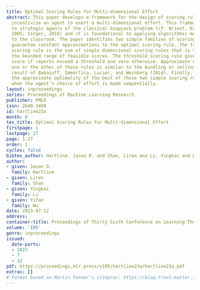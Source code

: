 ```yaml
---
title: Optimal Scoring Rules for Multi-dimensional Effort
abstract: This paper develops a framework for the design of scoring rules to optimally
  incentivize an agent to exert a multi-dimensional effort. This framework is a generalization
  to strategic agents of the classical knapsack problem (cf. Briest, Krysta, and Vocking,
  2005; Singer, 2010) and it is foundational to applying algorithmic mechanism design
  to the classroom. The paper identifies two simple families of scoring rules that
  guarantee constant approximations to the optimal scoring rule. The truncated separate
  scoring rule is the sum of single dimensional scoring rules that is truncated to
  the bounded range of feasible scores. The threshold scoring rule gives the maximum
  score if reports exceed a threshold and zero otherwise. Approximate optimality of
  one or the other of these rules is similar to the bundling or selling separately
  result of Babaioff, Immorlica, Lucier, and Weinberg (2014). Finally, we show that
  the approximate optimality of the best of those two simple scoring rules is robust
  when the agent’s choice of effort is made sequentially.
layout: inproceedings
series: Proceedings of Machine Learning Research
publisher: PMLR
issn: 2640-3498
id: hartline23a
month: 0
tex_title: Optimal Scoring Rules for Multi-dimensional Effort
firstpage: 1
lastpage: 27
page: 1-27
order: 1
cycles: false
bibtex_author: Hartline, Jason D. and Shan, Liren and Li, Yingkai and Wu, Yifan
author:
- given: Jason D.
  family: Hartline
- given: Liren
  family: Shan
- given: Yingkai
  family: Li
- given: Yifan
  family: Wu
date: 2023-07-12
address: 
container-title: Proceedings of Thirty Sixth Conference on Learning Theory
volume: '195'
genre: inproceedings
issued:
  date-parts:
  - 2023
  - 7
  - 12
pdf: https://proceedings.mlr.press/v195/hartline23a/hartline23a.pdf
extras: []
# Format based on Martin Fenner's citeproc: https://blog.front-matter.io/posts/citeproc-yaml-for-bibliographies/
---
```

